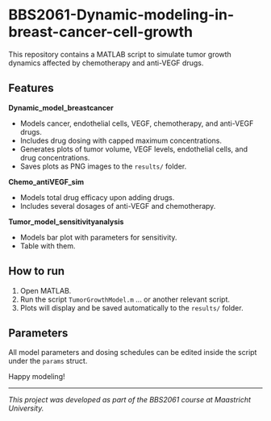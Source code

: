 # BBS2061-Dynamic-modeling-in-breast-cancer-cell-growth

This repository contains a MATLAB script to simulate tumor growth dynamics affected by chemotherapy and anti-VEGF drugs.

## Features

**Dynamic_model_breastcancer**

- Models cancer, endothelial cells, VEGF, chemotherapy, and anti-VEGF drugs.  
- Includes drug dosing with capped maximum concentrations.  
- Generates plots of tumor volume, VEGF levels, endothelial cells, and drug concentrations.  
- Saves plots as PNG images to the `results/` folder.  

**Chemo_antiVEGF_sim**

- Models total drug efficacy upon adding drugs.  
- Includes several dosages of anti-VEGF and chemotherapy.  

**Tumor_model_sensitivityanalysis**

- Models bar plot with parameters for sensitivity.  
- Table with them.  

## How to run

1. Open MATLAB.  
2. Run the script `TumorGrowthModel.m` ... or another relevant script.  
3. Plots will display and be saved automatically to the `results/` folder.  

## Parameters

All model parameters and dosing schedules can be edited inside the script under the `params` struct.

Happy modeling!

---

*This project was developed as part of the BBS2061 course at Maastricht University.*
